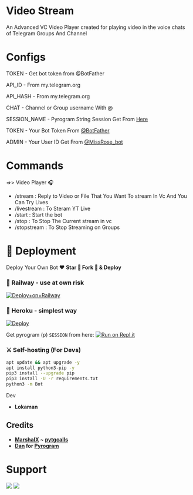 # Video Stream
An Advanced VC Video Player created for playing video in the voice chats of Telegram Groups And Channel

# Configs
TOKEN - Get bot token from @BotFather

API_ID - From my.telegram.org

API_HASH - From my.telegram.org

CHAT - Channel or Group username With @

SESSION_NAME - Pyrogram String Session Get From [Here](https://replit.com/@SpEcHiDe/GenerateStringSession?v=1) 

TOKEN - Your Bot Token From [@BotFather](https://t.me/BotFather) 

ADMIN - Your User ID Get From [@MissRose_bot](https://t.me/MissRose_bot) 

# Commands
=>> Video Player 🎧
- /stream : Reply to Video or File That You Want To stream In Vc And You Can Try Lives
- /livestream  : To Steram YT Live
- /start : Start the bot
- /stop : To Stop The Current stream in vc
- /stopstream : To Stop Streaming on Groups

# 🚀 Deployment

Deploy Your Own Bot ♥️ **Star 🌟 Fork 🍴 & Deploy**

### 💜 Railway - use at own risk

[![Deploy+on+Railway](https://railway.app/button.svg)](https://railway.app/new/template?template=https://github.com/lntechnical2/videostream&envs=CHAT,SESSION_NAME,API_ID,API_HASH,TOKEN,ADMIN)

### 💜 Heroku - simplest way

[![Deploy](https://www.herokucdn.com/deploy/button.svg)](https://heroku.com/deploy?template=https://github.com/Odiyandev/videostream)

Get pyrogram (p)  `SESSION` from here:
[![Run on Repl.it](https://repl.it/badge/github/SpEcHiDe/GenerateStringSession)](https://repl.it/@SpEcHiDe/GenerateStringSession)

### ⚔ Self-hosting (For Devs) 
```sh
apt update && apt upgrade -y
apt install python3-pip -y
pip3 install --upgrade pip
pip3 install -U -r requirements.txt
python3 -m Bot

```
 Dev
- **Lokaman**

## Credits

- **[MarshalX](https://github.com/MarshalX) ~ [pytgcalls](https://github.com/MarshalX/tgcalls)**
- **[Dan](https://github.com/delivrance) for [Pyrogram](https://github.com/pyrogram/pyrogram)**

# Support 

<a href="https://t.me/lntechnicalgroup"><img src="https://img.shields.io/badge/Support_Group-2cb6e0?style=for-the-badge&logo=telegram&logoColor=white"></a> <a href="https://t.me/lntechnical"><img src="https://img.shields.io/badge/Updates_Channel-2cb6e0?style=for-the-badge&logo=telegram&logoColor=white"></a>



